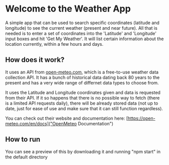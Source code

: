 # Welcome to the Weather App

A simple app that can be used to search specific coordinates (latitude and longitude) to see the current weather (present and near future). All that is needed is to enter a set of coordinates into the 'Latitude' and 'Longitude' input boxes and hit 'Get My Weather'. It will list certain information about the location currently, within a few hours and days.

## How does it work?

It uses an API from [open-meteo.com](OpenMeteo), which is a free-to-use weather data collection API. It has a bunch of historical data dating back 80 years to the present and has a very wide range of differnet data types to choose from. 

It uses the Latitude and Longitude coordinates given and data is requested from their API. If it so happens that there is no possible way to fetch (there is a limited API requests daily), there will be already stored data (not up to date, just for ease of use and make sure that it can still function regardless).

You can check out their website and documentation here: [https://open-meteo.com/en/docs]("OpenMeteo Documentation")

## How to run

You can see a preview of this by downloading it and running "npm start" in the default directory